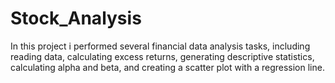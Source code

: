 # Stock_Analysis
In this project i performed several financial data analysis tasks, including reading data, calculating excess returns, generating descriptive statistics, calculating alpha and beta, and creating a scatter plot with a regression line.
